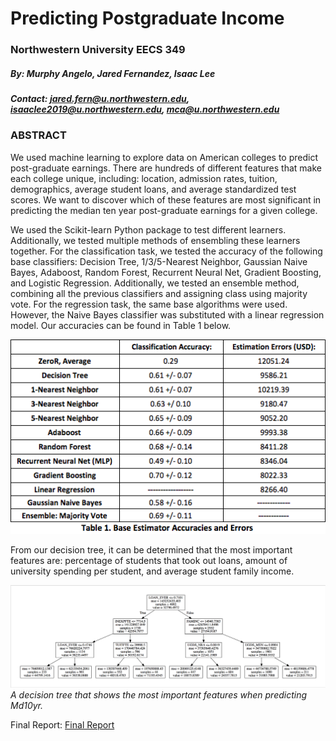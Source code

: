 # Predicting Postgraduate Income
### Northwestern University EECS 349 
##### By: Murphy Angelo, Jared Fernandez, Isaac Lee 
##### Contact: jared.fern@u.northwestern.edu,  isaaclee2019@u.northwestern.edu, mca@u.northwestern.edu

### ABSTRACT
We used machine learning to explore data on American colleges to predict post-graduate earnings. There are hundreds of different features that make each college unique, including: location, admission rates, tuition, demographics, average student loans, and average standardized test scores. We want to discover which of these features are most significant in predicting the median ten year post-graduate earnings for a given college.

We used the Scikit-learn Python package to test different learners. Additionally, we tested multiple methods of ensembling these learners together. For the classification task, we tested the accuracy of the following base classifiers: Decision Tree, 1/3/5-Nearest Neighbor, Gaussian Naive Bayes, Adaboost, Random Forest, Recurrent Neural Net, Gradient Boosting, and Logistic Regression. Additionally, we tested an ensemble method, combining all the previous classifiers and assigning class using majority vote.  For the regression task, the same base algorithms were used. However, the Naive Bayes classifier was substituted with a linear regression model. Our accuracies can be found in Table 1 below.

![Table 1](https://raw.githubusercontent.com/isaacrlee/college-scorecard/master/table1.png)

From our decision tree, it can be determined that the most important features are: percentage of students that took out loans, amount of university spending per student, and average student family income.

![Tree](https://raw.githubusercontent.com/isaacrlee/college-scorecard/master/tree.png)
_A decision tree that shows the most important features when predicting Md10yr._

Final Report: [Final Report](https://docs.google.com/viewer?url=https://github.com/isaacrlee/college-scorecard/raw/master/EECS349AbstractFinalReport.pdf)
